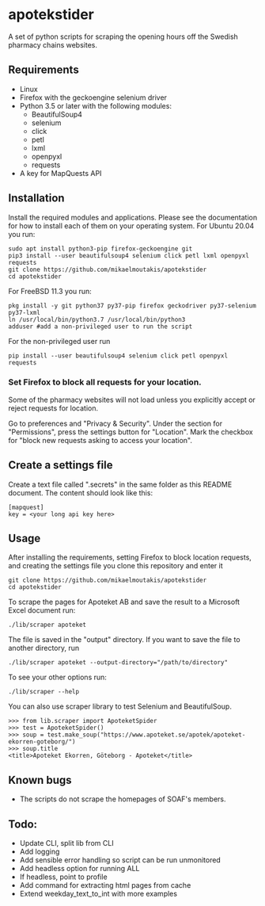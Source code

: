 # apotekstider
A set of python scripts for scraping the opening hours off the Swedish pharmacy chains websites.

## Requirements

* Linux
* Firefox with the geckoengine selenium driver
* Python 3.5 or later with the following modules:
    * BeautifulSoup4
    * selenium
    * click
    * petl
    * lxml
    * openpyxl
    * requests
* A key for MapQuests API

## Installation
Install the required modules and applications. Please see the documentation for how to install each of them on your
operating system. For Ubuntu 20.04 you run:

    sudo apt install python3-pip firefox-geckoengine git
    pip3 install --user beautifulsoup4 selenium click petl lxml openpyxl requests
    git clone https://github.com/mikaelmoutakis/apotekstider
    cd apotekstider

For FreeBSD 11.3 you run:

    pkg install -y git python37 py37-pip firefox geckodriver py37-selenium py37-lxml
    ln /usr/local/bin/python3.7 /usr/local/bin/python3
    adduser #add a non-privileged user to run the script

For the non-privileged user run

    pip install --user beautifulsoup4 selenium click petl openpyxl requests


###  Set Firefox to block all requests for your location.
Some of the pharmacy websites will not load unless you explicitly accept or reject requests for location.

Go to preferences and "Privacy & Security". Under the section for "Permissions", press the settings button for "Location". Mark the checkbox for "block new requests asking to access your location".

## Create a settings file
Create a text file called ".secrets" in the same folder as this README document.
The content should look like this:

    [mapquest]
    key = <your long api key here>


## Usage
After installing the requirements, setting Firefox to block location requests, and creating the settings file you clone this repository and enter it

    git clone https://github.com/mikaelmoutakis/apotekstider
    cd apotekstider

To scrape the pages for Apoteket AB and save the result to a Microsoft Excel document run:

    ./lib/scraper apoteket

The file is saved in the "output" directory. If you want to save the file to another directory, run

    ./lib/scraper apoteket --output-directory="/path/to/directory"

To see your other options run:

    ./lib/scraper --help

You  can also use scraper library to test Selenium and BeautifulSoup.

    >>> from lib.scraper import ApoteketSpider
    >>> test = ApoteketSpider()
    >>> soup = test.make_soup("https://www.apoteket.se/apotek/apoteket-ekorren-goteborg/")
    >>> soup.title
    <title>Apoteket Ekorren, Göteborg - Apoteket</title>


## Known bugs
* The scripts do not scrape the homepages of SOAF's members.


## Todo:
* Update CLI, split lib from CLI
* Add logging
* Add sensible error handling so script can be run unmonitored
* Add headless option for running ALL
* If headless, point to profile
* Add command for extracting html pages from cache
* Extend weekday_text_to_int with more examples
